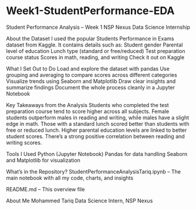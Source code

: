 # Week1-StudentPerformance-EDA
 Student Performance Analysis – Week 1
NSP Nexus Data Science Internship

About the Dataset
I used the popular Students Performance in Exams dataset from Kaggle. It contains details such as:
Student gender
Parental level of education
Lunch type (standard or free/reduced)
Test preparation course status
Scores in math, reading, and writing
Check it out on Kaggle

What I Set Out to Do
Load and explore the dataset with pandas
Use grouping and averaging to compare scores across different categories
Visualize trends using Seaborn and Matplotlib
Draw clear insights and summarize findings
Document the whole process cleanly in a Jupyter Notebook

Key Takeaways from the Analysis
Students who completed the test preparation course tend to score higher across all subjects.
Female students outperform males in reading and writing, while males have a slight edge in math.
Those with a standard lunch scored better than students with free or reduced lunch.
Higher parental education levels are linked to better student scores.
There’s a strong positive correlation between reading and writing scores.

Tools I Used
Python (Jupyter Notebook) 
Pandas for data handling
Seaborn and Matplotlib for visualization

What’s in the Repository?
StudentPerformanceAnalysisTariq.ipynb – The main notebook with all my code, charts, and insights

README.md – This overview file

About Me
Mohammed Tariq
Data Science Intern, NSP Nexus
